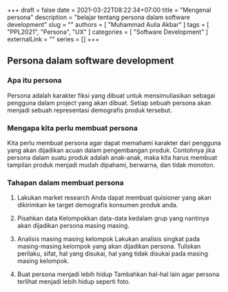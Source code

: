 +++ 
draft = false
date = 2021-03-22T08:22:34+07:00
title = "Mengenal persona"
description = "belajar tentang persona dalam software development"
slug = ""
authors = [ "Muhammad Aulia Akbar" ]
tags = [ "PPL2021", "Persona", "UX" ]
categories = [ "Software Development" ]
externalLink = ""
series = []
+++

## Persona dalam software development

### Apa itu persona

Persona adalah karakter fiksi yang dibuat untuk mensimuliasikan sebagai pengguna dalam project yang akan dibuat. Setiap sebuah persona akan menjadi sebuah representasi demografis produk tersebut.  

### Mengapa kita perlu membuat persona

Kita perlu membuat persona agar dapat memahami karakter dari pengguna yang akan dijadikan acuan dalam pengembangan produk. Contohnya jika persona dalam suatu produk adalah anak-anak, maka kita harus membuat tampilan produk menjadi mudah dipahami, berwarna, dan tidak monoton.

### Tahapan dalam membuat persona

1. Lakukan market research
Anda dapat membuat quisioner yang akan dikirimkan ke target demografis konsumen produk anda.

2. Pisahkan data
Kelompokkan data-data kedalam grup yang nantinya akan dijadikan persona masing masing.

3. Analisis masing masing kelompok
Lakukan analisis singkat pada masing-masing kelompok yang akan dijadikan persona. Tuliskan perilaku, sifat, hal yang disukai, hal yang tidak disukai pada masing masing kelompok.

4. Buat persona menjadi lebih hidup
Tambahkan hal-hal lain agar persona terlihat menjadi lebih hidup seperti foto.


